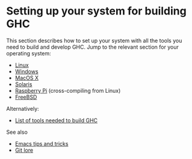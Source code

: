 # Setting up your system for building GHC


This section describes how to set up your system with all the tools you need to build and develop GHC.  Jump to the relevant section for your operating system:

- [Linux](building/preparation/linux)
- [Windows](building/preparation/windows)
- [MacOS X](building/preparation/mac-osx)
- [Solaris](building/preparation/solaris)
- [Raspberry Pi](building/preparation/raspberry-pi) (cross-compiling from Linux)
- [FreeBSD](building/preparation/free-bsd)


Alternatively:

- [List of tools needed to build GHC](building/preparation/tools)


See also
  

- [Emacs tips and tricks](emacs)
- [Git lore](working-conventions/git)